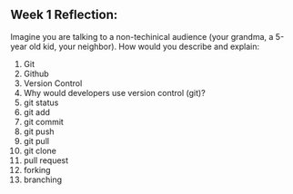 ## Week 1 Reflection:

Imagine you are talking to a non-techinical audience (your grandma, a 5-year old kid, your neighbor). How would you describe and explain:

1. Git
2. Github
3. Version Control
4. Why would developers use version control (git)?
5. git status
6. git add
7. git commit
8. git push
9. git pull
10. git clone
11. pull request
12. forking
13. branching

<!-- Add your reflection here. Remove the comment markers -->

